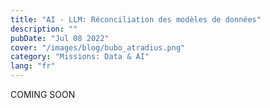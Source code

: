 ```yaml
---
title: "AI - LLM: Réconciliation des modèles de données"
description: ""
pubDate: "Jul 08 2022"
cover: "/images/blog/bubo_atradius.png"
category: "Missions: Data & AI"
lang: "fr"
---
```


COMING SOON